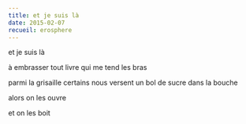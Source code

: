 ```yaml
---
title: et je suis là
date: 2015-02-07
recueil: erosphere
---
```


et je suis là

à embrasser
tout livre qui me tend les bras

parmi la grisaille
certains nous versent un bol de sucre dans la bouche

alors on les ouvre

et on les boit

